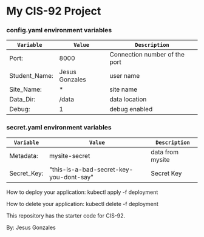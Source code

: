 # My CIS-92 Project 

### config.yaml environment variables
| `Variable `| `Value` | `Description` |
| --- | --- | --- | 
| Port: | 8000 | Connection number of the port | 
| Student_Name: | Jesus Gonzales | user name | 
| Site_Name: | * | site name | 
| Data_Dir: | /data | data location | 
| Debug: | 1 | debug enabled | 

### secret.yaml environment variables
| `Variable`| `Value` | `Description` |
| --- | --- | --- | 
| Metadata: | mysite-secret | data from mysite | 
| Secret_Key: | "this-is-a-bad-secret-key-you-dont-say" | Secret Key | 

How to deploy your application:
kubectl apply -f deployment

 How to delete your application:
 kubectl delete -f deployment


This repository has the starter code for CIS-92. 

By: Jesus Gonzales